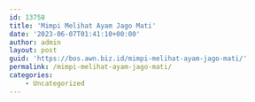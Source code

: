```yaml
---
id: 13758
title: 'Mimpi Melihat Ayam Jago Mati'
date: '2023-06-07T01:41:10+00:00'
author: admin
layout: post
guid: 'https://bos.awn.biz.id/mimpi-melihat-ayam-jago-mati/'
permalink: /mimpi-melihat-ayam-jago-mati/
categories:
    - Uncategorized
---
```


